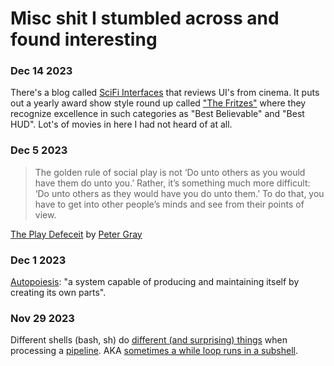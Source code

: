 # Misc shit I stumbled across and found interesting

### Dec 14 2023

There's a blog called [SciFi Interfaces](https://scifiinterfaces.com/) that reviews UI's from cinema. It puts out a yearly award show style round up called ["The Fritzes"](https://scifiinterfaces.com/category/the-fritzes/fritzes-2023/) where they recognize excellence in such categories as "Best Believable" and "Best HUD". Lot's of movies in here I had not heard of at all.

### Dec 5 2023

> The golden rule of social play is not ‘Do unto others as you would have them do unto you.’ Rather, it’s something much more difficult: ‘Do unto others as they would have you do unto them.’ To do that, you have to get into other people’s minds and see from their points of view.

[The Play Defeceit](https://aeon.co/essays/children-today-are-suffering-a-severe-deficit-of-play) by [Peter Gray](https://en.wikipedia.org/wiki/Peter_Gray_(psychologist))

### Dec 1 2023

[Autopoiesis](https://en.wikipedia.org/wiki/Autopoiesis): "a system capable of producing and maintaining itself by creating its own parts".

### Nov 29 2023

Different shells (bash, sh) do [different (and surprising) things](http://mywiki.wooledge.org/BashFAQ/024) when processing a [pipeline](https://www.gnu.org/software/bash/manual/html_node/Pipelines.html). AKA [sometimes a while loop runs in a subshell](https://stackoverflow.com/questions/16854280/a-variable-modified-inside-a-while-loop-is-not-remembered).

